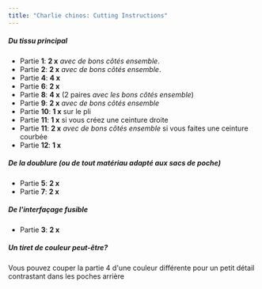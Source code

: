 ```yaml
---
title: "Charlie chinos: Cutting Instructions"
---
```


##### Du tissu principal

- Partie **1**: **2 x** _avec de bons côtés ensemble_.
- Partie **2**: **2 x** _avec de bons côtés ensemble_.
- Partie **4**: **4 x**
- Partie **6**: **2 x**
- Partie **8**: **4 x** (2 paires _avec les bons côtés ensemble_)
- Partie **9**: **2 x** _avec de bons côtés ensemble_
- Partie **10**: **1 x** sur le pli
- Partie **11**: **1 x** si vous créez une ceinture droite
- Partie **11**: **2 x** _avec de bons côtés ensemble_ si vous faites une ceinture courbée
- Partie **12**: **1 x**

##### De la doublure (ou de tout matériau adapté aux sacs de poche)

- Partie **5**: **2 x**
- Partie **7**: **2 x**

##### De l'interfaçage fusible

- Partie **3**: **2 x**

<Tip>

##### Un tiret de couleur peut-être?

Vous pouvez couper la partie 4 d'une couleur différente pour un petit détail contrastant dans les poches arrière

</Tip>
